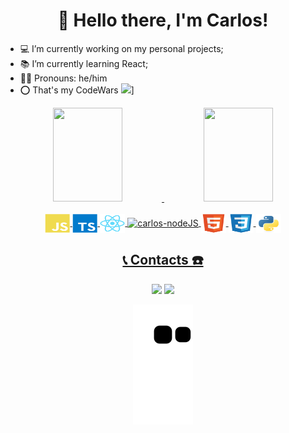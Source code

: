 <h1 align="center" >👋 Hello there, I'm Carlos!</h1>

- 💻 I’m currently working on my personal projects;
- 📚 I’m currently learning React;
- 👦🏽 Pronouns: he/him
- ⭕️ That's my CodeWars <img src="https://www.codewars.com/users/Carlos.HSS/badges/small"/>]

<div align="center">
  <a href="https://github.com/carlos-hss">
  <img height="150em" width="47%" min-width="300px" src="https://github-readme-stats.vercel.app/api?username=carlos-hss&show_icons=true&theme=chartreuse-dark&include_all_commits=true&count_private=true"/>
    <img height="150em" width="47%" min-width="300px" src="https://github-readme-stats.vercel.app/api/top-langs/?username=carlos-hss&layout=compact&langs_count=7&theme=chartreuse-dark"/>
</div>
  
<div align="center" style="display: inline_block"><br>
  <img align="center" alt="carlos-js" height="30" width="40" src="https://raw.githubusercontent.com/devicons/devicon/master/icons/javascript/javascript-plain.svg">
  <img align="center" alt="carlos-ts" height="30" width="40" src="https://raw.githubusercontent.com/devicons/devicon/master/icons/typescript/typescript-plain.svg">
  <img align="center" alt="carlos-react" height="30" width="40" src="https://raw.githubusercontent.com/devicons/devicon/master/icons/react/react-original.svg">
  <img align="center" alt="carlos-nodeJS" height="30" width="40" src="https://cdn.jsdelivr.net/gh/devicons/devicon/icons/nodejs/nodejs-original.svg">
  <img align="center" alt="carlos-html" height="30" width="40" src="https://raw.githubusercontent.com/devicons/devicon/master/icons/html5/html5-original.svg">
  <img align="center" alt="carlos-css" height="30" width="40" src="https://raw.githubusercontent.com/devicons/devicon/master/icons/css3/css3-original.svg">
  <img align="center" alt="carlos-python" height="30" width="40" src="https://raw.githubusercontent.com/devicons/devicon/master/icons/python/python-original.svg">
</div>
  
<h2 align="center">📞 Contacts ☎️</h2>
  
<div align="center">
    <a href="https://www.linkedin.com/in/carlos-henrique-santana-santos-552b77181/" target="_blank"><img src="https://img.shields.io/badge/-LinkedIn-%230077B5?style=for-the-badge&logo=linkedin&logoColor=white" target="_blank"></a>
    <a href="https://www.instagram.com/carlos_henriq17/" target="_blank"><img src="https://img.shields.io/badge/-Instagram-%23E4405F?style=for-the-badge&logo=instagram&logoColor=white" target="_blank"></a>
  
  ![Snake animation](https://github.com/carlos-hss/carlos-hss/blob/output/github-contribution-grid-snake.svg)
  
</div>
